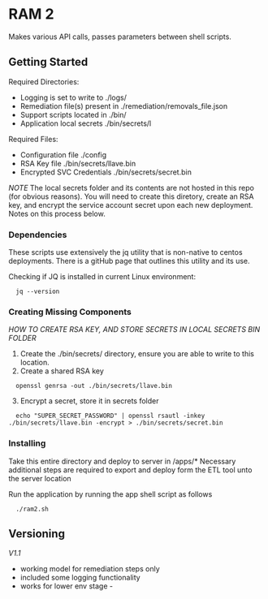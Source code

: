 # RAM 2

Makes various API calls, passes parameters between shell scripts.

## Getting Started

Required Directories:
* Logging is set to write to          ./logs/
* Remediation file(s) present in      ./remediation/removals_file.json
* Support scripts located in          ./bin/
* Application local secrets           ./bin/secrets/l

Required Files:
* Configuration file                 ./config
* RSA Key file                       ./bin/secrets/llave.bin
* Encrypted SVC Credentials          ./bin/secrets/secret.bin

*NOTE* The local secrets folder and its contents are not hosted in this repo (for obvious reasons). You will need to create this diretory, create an RSA key, and encrypt the service account secret upon each new deployment. Notes on this process below.


### Dependencies

These scripts use extensively the jq utility that is non-native to centos deployments. There is a gitHub page that outlines this utility and its use.

Checking if JQ is installed in current Linux environment:
```
  jq --version
```

### Creating Missing Components

*HOW TO CREATE RSA KEY, AND STORE SECRETS IN LOCAL SECRETS BIN FOLDER*

  1) Create the ./bin/secrets/ directory, ensure you are able to write to this location.
  2) Create a shared RSA key
  ```
    openssl genrsa -out ./bin/secrets/llave.bin
  ```

  3) Encrypt a secret, store it in secrets folder
  ```
    echo "SUPER_SECRET_PASSWORD" | openssl rsautl -inkey ./bin/secrets/llave.bin -encrypt > ./bin/secrets/secret.bin
  ```

### Installing

Take this entire directory and deploy to server in /apps/*
Necessary additional steps are required to export and deploy form the ETL tool unto the server location

Run the application by running the app shell script as follows

```
  ./ram2.sh
```

## Versioning
*V1.1*
* working model for remediation steps only
* included some logging functionality
* works for lower env stage -
